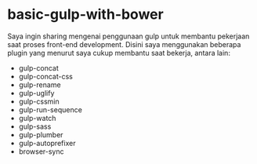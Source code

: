 # basic-gulp-with-bower
Saya ingin sharing mengenai penggunaan gulp untuk membantu pekerjaan saat proses front-end development.
Disini saya menggunakan beberapa plugin yang menurut saya cukup membantu saat bekerja, antara lain:
- gulp-concat
- gulp-concat-css
- gulp-rename
- gulp-uglify
- gulp-cssmin
- gulp-run-sequence
- gulp-watch
- gulp-sass
- gulp-plumber
- gulp-autoprefixer
- browser-sync
